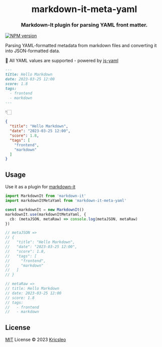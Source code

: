 <h1 align="center">
 markdown-it-meta-yaml
</h1>

<h3 align="center">
  Markdown-It plugin for parsing YAML front matter.
</h3>

[![NPM version](https://img.shields.io/npm/v/markdown-it-meta-yaml?color=a1b858&label=)](https://www.npmjs.com/package/markdown-it-meta-yaml)

Parsing YAML-formatted metadata from markdown files and converting it into JSON-formatted data. 

🥳 All YAML values are supported - powered by [js-yaml](https://github.com/nodeca/js-yaml)

```markdown
---
title: Hello Markdown
date: 2023-03-25 12:00
score: 1.8
tags:
  - frontend
  - markdown
---
```

👇🏻

```json
{
  "title": "Hello Markdown",
  "date": "2023-03-25 12:00",
  "score": 1.8,
  "tags": [
    "frontend",
    "markdown"
  ]
}
```

## Usage

Use it as a plugin for [markdown-it](https://github.com/markdown-it/markdown-it)

```ts
import MarkdownIt from 'markdown-it'
import markdownItMetaYaml from 'markdown-it-meta-yaml'

const markdownIt = new MarkdownIt()
markdownIt.use(markdownItMetaYaml, {
  cb: (metaJSON, metaRaw) => console.log(metaJSON, metaRaw)
})

// metaJSON =>
// {
//   "title": "Hello Markdown",
//   "date": "2023-03-25 12:00",
//   "score": 1.8,  
//   "tags": [
//     "frontend",
//     "markdown"
//   ]
// }

// metaRaw =>
// title: Hello Markdown
// date: 2023-03-25 12:00
// score: 1.8
// tags:
//   - frontend
//   - markdown
```

## License

[MIT](./LICENSE) License © 2023 [Kricsleo](https://github.com/kricsleo)
